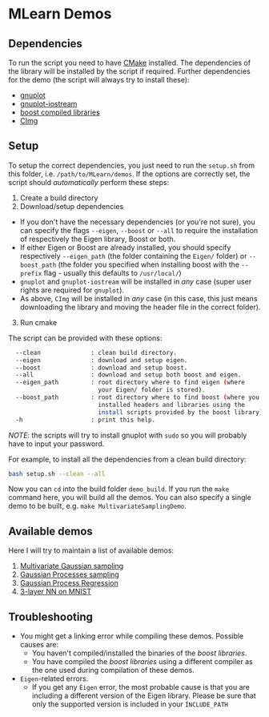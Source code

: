 # MLearn Demos

## Dependencies

To run the script you need to have [CMake](https://cmake.org/) installed.
The dependencies of the library will be installed by the script if required.
Further dependencies for the demo (the script will always try to install these):
- [gnuplot](http://www.gnuplot.info/)
- [gnuplot-iostream](http://stahlke.org/dan/gnuplot-iostream/)
- [boost compiled libraries](http://www.boost.org/)
- [CImg](http://cimg.eu/)

## Setup

To setup the correct dependencies, you just need to run the `setup.sh`
from this folder, i.e. `/path/to/MLearn/demos`. 
If the options are correctly set, the script should _automatically_ perform these steps:
1. Create a build directory
2. Download/setup dependencies
  - If you don't have the necessary dependencies (or you're not sure), you can specify the flags `--eigen`, `--boost` or `--all` to require the installation of respectively the Eigen library, Boost or both.
  - If either Eigen or Boost are already installed, you should specify respectively `--eigen_path` (the folder containing the `Eigen/` folder) or `--boost_path` (the folder you specified when installing boost with the `--prefix` flag - usually this defaults to `/usr/local/`)
  - `gnuplot` and `gnuplot-iostream` will be installed in _any_ case (super user rights are required for `gnuplot`). 
  - As above, `CImg` will be installed in _any_ case (in this case, this just means downloading the library and moving the header file in the correct folder). 
3. Run cmake

The script can be provided with these options:
```bash
  --clean              : clean build directory.
  --eigen              : download and setup eigen.
  --boost              : download and setup boost.
  --all                : download and setup both boost and eigen.
  --eigen_path         : root directory where to find eigen (where 
                         your Eigen/ folder is stored).
  --boost_path         : root directory where to find boost (where you
                         installed headers and libraries using the 
                         install scripts provided by the boost library).
  -h                   : print this help.

```
*NOTE*: the scripts will try to install gnuplot with `sudo` so you will probably 
have to input your password. 

For example, to install all the dependencies from a clean build directory:
```bash
bash setup.sh --clean --all
```

Now you can `cd` into the build folder `demo_build`. If you run the `make`
command here, you will build all the demos. You can also specify a single demo
to be built, e.g. `make MultivariateSamplingDemo`.

## Available demos
Here I will try to maintain a list of available demos:
1. [Multivariate Gaussian sampling](https://github.com/phineasng/MLearn/tree/master/demos/demo_sampling)
2. [Gaussian Processes sampling](https://github.com/phineasng/MLearn/tree/master/demos/demo_gaussian_process)
3. [Gaussian Process Regression](https://github.com/phineasng/MLearn/tree/master/demos/demo_regression)
3. [3-layer NN on MNIST](https://github.com/phineasng/MLearn/tree/master/demos/demo_mnist)

## Troubleshooting
* You might get a linking error while compiling these demos. Possible causes are:
  * You haven't compiled/installed the binaries of the _boost libraries_.
  * You have compiled the _boost libraries_ using a different compiler as the one used during compilation of these demos.
* `Eigen`-related errors.
  * If you get any `Éigen` error, the most probable cause is that you are including a different version of the Eigen library. Please be sure that only the supported version is included in your `ÍNCLUDE_PATH`
